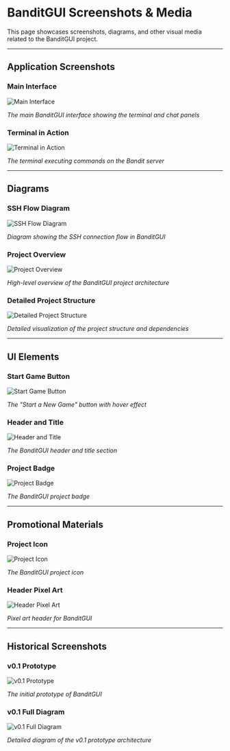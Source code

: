 # BanditGUI Screenshots & Media

This page showcases screenshots, diagrams, and other visual media related to the BanditGUI project.

---

## Application Screenshots

### Main Interface

![Main Interface](https://github.com/TheRealFREDP3D/Making-BanditGUI/raw/main/docs/assets/v0.3-screenshot.jpg)

*The main BanditGUI interface showing the terminal and chat panels*

### Terminal in Action

![Terminal in Action](https://github.com/TheRealFREDP3D/Making-BanditGUI/raw/main/docs/assets/v0.2-screenshot.jpg)

*The terminal executing commands on the Bandit server*

---

## Diagrams

### SSH Flow Diagram

![SSH Flow Diagram](https://github.com/TheRealFREDP3D/Making-BanditGUI/raw/main/docs/assets/v0.3-SSH-Flow.png)

*Diagram showing the SSH connection flow in BanditGUI*

### Project Overview

![Project Overview](https://github.com/TheRealFREDP3D/Making-BanditGUI/raw/main/docs/assets/v0.3-Overview.jpg)

*High-level overview of the BanditGUI project architecture*

### Detailed Project Structure

![Detailed Project Structure](https://github.com/TheRealFREDP3D/Making-BanditGUI/raw/main/docs/assets/v0.3-Sourcetrail.png)

*Detailed visualization of the project structure and dependencies*

---

## UI Elements

### Start Game Button

![Start Game Button](https://github.com/TheRealFREDP3D/Making-BanditGUI/raw/main/docs/assets/need_a_hand.gif)

*The "Start a New Game" button with hover effect*

### Header and Title

![Header and Title](https://github.com/TheRealFREDP3D/Making-BanditGUI/raw/main/docs/assets/head-title.png)

*The BanditGUI header and title section*

### Project Badge

![Project Badge](https://github.com/TheRealFREDP3D/Making-BanditGUI/raw/main/docs/assets/BanditGUI-Badge.jpg)

*The BanditGUI project badge*

---

## Promotional Materials

### Project Icon

![Project Icon](https://github.com/TheRealFREDP3D/Making-BanditGUI/raw/main/docs/assets/generated-icon.png)

*The BanditGUI project icon*

### Header Pixel Art

![Header Pixel Art](https://github.com/TheRealFREDP3D/Making-BanditGUI/raw/main/docs/assets/head-pixel.png)

*Pixel art header for BanditGUI*

---

## Historical Screenshots

### v0.1 Prototype

![v0.1 Prototype](https://github.com/TheRealFREDP3D/Making-BanditGUI/raw/main/docs/assets/v0.1-Diagram-min.jpg)

*The initial prototype of BanditGUI*

### v0.1 Full Diagram

![v0.1 Full Diagram](https://github.com/TheRealFREDP3D/Making-BanditGUI/raw/main/docs/assets/v0.1-Diagram-full.jpg)

*Detailed diagram of the v0.1 prototype architecture*
